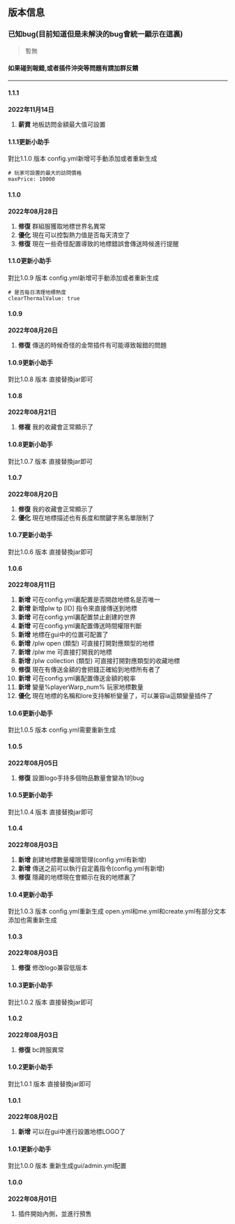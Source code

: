 ## 版本信息

### 已知bug(目前知道但是未解決的bug會統一顯示在這裏)

> 暫無

#### 如果碰到報錯,或者插件沖突等問題有請加群反饋

------------
#### 1.1.1
**2022年11月14日**
1. **薪資** 地板訪問金額最大值可設置

#### 1.1.1更新小助手
對比1.1.0 版本 config.yml新增可手動添加或者重新生成
```
# 玩家可設置的最大的訪問價格
maxPrice: 10000
```

#### 1.1.0
**2022年08月28日**
1. **修復** 群組服獲取地標世界名異常
2. **優化** 現在可以控製熱力值是否每天清空了
3. **修復** 現在一些奇怪配置導致的地標錯誤會傳送時候進行提醒

#### 1.1.0更新小助手
對比1.0.9 版本 config.yml新增可手動添加或者重新生成
```
# 是否每日清理地標熱度
clearThermalValue: true
```

#### 1.0.9
**2022年08月26日**
1. **修復** 傳送的時候奇怪的金幣插件有可能導致報錯的問題

#### 1.0.9更新小助手
對比1.0.8 版本 直接替換jar即可

#### 1.0.8
**2022年08月21日**
1. **修複** 我的收藏會正常顯示了

#### 1.0.8更新小助手
對比1.0.7 版本 直接替換jar即可

#### 1.0.7
**2022年08月20日**
1. **修復** 我的收藏會正常顯示了
2. **優化** 現在地標描述也有長度和關鍵字黑名單限制了

#### 1.0.7更新小助手
對比1.0.6 版本 直接替換jar即可

#### 1.0.6
**2022年08月11日**
1. **新增** 可在config.yml裏配置是否開啟地標名是否唯一
2. **新增** 新增plw tp [ID] 指令來直接傳送到地標
3. **新增** 可在config.yml裏配置禁止創建的世界
4. **新增** 可在config.yml裏配置傳送時間權限判斷
5. **新增** 地標在gui中的位置可配置了
6. **新增** /plw open (類型) 可直接打開對應類型的地標
7. **新增** /plw me 可直接打開我的地標
8. **新增** /plw collection (類型) 可直接打開對應類型的收藏地標
9. **修復** 現在有傳送金額的會把錢正確給到地標所有者了
10. **新增** 可在config.yml裏配置傳送金額的稅率
11. **新增** 變量%playerWarp_num% 玩家地標數量
12. **優化** 現在地標的名稱和lore支持解析變量了，可以兼容ia這類變量插件了

#### 1.0.6更新小助手
對比1.0.5 版本 config.yml需要重新生成

#### 1.0.5
**2022年08月05日**
1. **修復** 設置logo手持多個物品數量會變為1的bug

#### 1.0.5更新小助手
對比1.0.4 版本 直接替換jar即可

#### 1.0.4
**2022年08月03日**
1. **新增** 創建地標數量權限管理(config.yml有新增)
2. **新增** 傳送之前可以執行自定義指令(config.yml有新增)
3. **修復** 隱藏的地標現在會顯示在我的地標裏了

#### 1.0.4更新小助手
對比1.0.3 版本 config.yml重新生成
open.yml和me.yml和create.yml有部分文本添加也需重新生成

#### 1.0.3
**2022年08月03日**
1. **修復** 修改logo兼容低版本

#### 1.0.3更新小助手
對比1.0.2 版本 直接替換jar即可

#### 1.0.2
**2022年08月03日**
1. **修復** bc跨服異常

#### 1.0.2更新小助手
對比1.0.1 版本 直接替換jar即可

#### 1.0.1
**2022年08月02日**
1. **新增** 可以在gui中進行設置地標LOGO了

#### 1.0.1更新小助手
對比1.0.0 版本 重新生成gui/admin.yml配置

#### 1.0.0
**2022年08月01日**
1. 插件開始內側，並進行預售